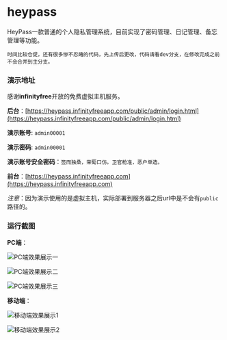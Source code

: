 # heypass
HeyPass一款普通的个人隐私管理系统，目前实现了密码管理、日记管理、备忘管理等功能。

`时间比较仓促，还有很多惨不忍睹的代码，先上传后更改，代码请看dev分支，在修改完成之前不会合并到主分支。`

### 演示地址

感谢**infinityfree**开放的免费虚拟主机服务。

**后台**：[https://heypass.infinityfreeapp.com/public/admin/login.html](https://heypass.infinityfreeapp.com/public/admin/login.html)

**演示账号**: `admin00001`

**演示密码**: `admin00001`

**演示账号安全密码**：`签而独桑，荣萄口仿。卫官枪准，恶户单造。`

**前台**：[https://heypass.infinityfreeapp.com](https://heypass.infinityfreeapp.com)

*注意*：因为演示使用的是虚拟主机，实际部署到服务器之后url中是不会有`public`路径的。

### 运行截图

**PC端**：

![PC端效果展示一](https://z3.ax1x.com/2021/07/23/WrWLwQ.png "PC端效果展示一")

![PC端效果展示二](https://z3.ax1x.com/2021/07/23/WrfkTJ.png  "PC端效果展示二")

![PC端效果展示三](https://z3.ax1x.com/2021/07/23/WrfmSx.png  "PC端效果展示三")

**移动端**：

![移动端效果展示1](https://z3.ax1x.com/2021/07/23/Wrf1TH.png  "移动端效果展示1")

![移动端效果展示2](https://z3.ax1x.com/2021/07/23/Wrf474.png  "移动端效果展示2")